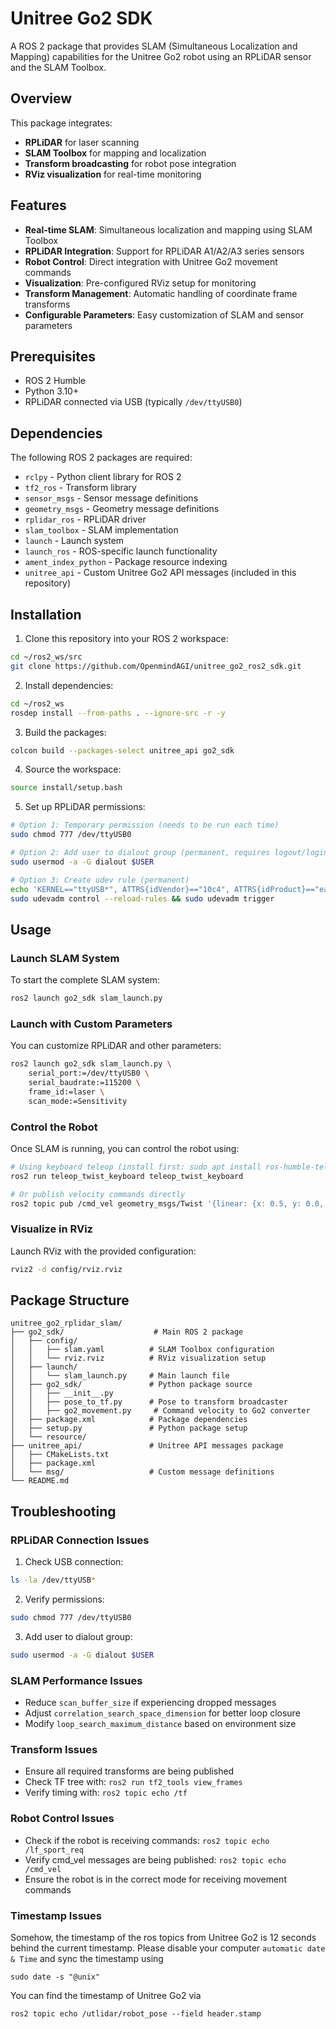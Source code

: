 # Unitree Go2 SDK

A ROS 2 package that provides SLAM (Simultaneous Localization and Mapping) capabilities for the Unitree Go2 robot using an RPLiDAR sensor and the SLAM Toolbox.

## Overview

This package integrates:
- **RPLiDAR** for laser scanning
- **SLAM Toolbox** for mapping and localization
- **Transform broadcasting** for robot pose integration
- **RViz visualization** for real-time monitoring

## Features

- **Real-time SLAM**: Simultaneous localization and mapping using SLAM Toolbox
- **RPLiDAR Integration**: Support for RPLiDAR A1/A2/A3 series sensors
- **Robot Control**: Direct integration with Unitree Go2 movement commands
- **Visualization**: Pre-configured RViz setup for monitoring
- **Transform Management**: Automatic handling of coordinate frame transforms
- **Configurable Parameters**: Easy customization of SLAM and sensor parameters

## Prerequisites

- ROS 2 Humble
- Python 3.10+
- RPLiDAR connected via USB (typically `/dev/ttyUSB0`)

## Dependencies

The following ROS 2 packages are required:
- `rclpy` - Python client library for ROS 2
- `tf2_ros` - Transform library
- `sensor_msgs` - Sensor message definitions
- `geometry_msgs` - Geometry message definitions
- `rplidar_ros` - RPLiDAR driver
- `slam_toolbox` - SLAM implementation
- `launch` - Launch system
- `launch_ros` - ROS-specific launch functionality
- `ament_index_python` - Package resource indexing
- `unitree_api` - Custom Unitree Go2 API messages (included in this repository)

## Installation

1. Clone this repository into your ROS 2 workspace:
```bash
cd ~/ros2_ws/src
git clone https://github.com/OpenmindAGI/unitree_go2_ros2_sdk.git
```

2. Install dependencies:
```bash
cd ~/ros2_ws
rosdep install --from-paths . --ignore-src -r -y
```

3. Build the packages:
```bash
colcon build --packages-select unitree_api go2_sdk
```

4. Source the workspace:
```bash
source install/setup.bash
```

5. Set up RPLiDAR permissions:
```bash
# Option 1: Temporary permission (needs to be run each time)
sudo chmod 777 /dev/ttyUSB0

# Option 2: Add user to dialout group (permanent, requires logout/login)
sudo usermod -a -G dialout $USER

# Option 3: Create udev rule (permanent)
echo 'KERNEL=="ttyUSB*", ATTRS{idVendor}=="10c4", ATTRS{idProduct}=="ea60", GROUP="dialout", MODE="0666"' | sudo tee /etc/udev/rules.d/99-rplidar.rules
sudo udevadm control --reload-rules && sudo udevadm trigger
```

## Usage

### Launch SLAM System

To start the complete SLAM system:

```bash
ros2 launch go2_sdk slam_launch.py
```

### Launch with Custom Parameters

You can customize RPLiDAR and other parameters:

```bash
ros2 launch go2_sdk slam_launch.py \
    serial_port:=/dev/ttyUSB0 \
    serial_baudrate:=115200 \
    frame_id:=laser \
    scan_mode:=Sensitivity
```

### Control the Robot

Once SLAM is running, you can control the robot using:

```bash
# Using keyboard teleop (install first: sudo apt install ros-humble-teleop-twist-keyboard)
ros2 run teleop_twist_keyboard teleop_twist_keyboard

# Or publish velocity commands directly
ros2 topic pub /cmd_vel geometry_msgs/Twist '{linear: {x: 0.5, y: 0.0, z: 0.0}, angular: {x: 0.0, y: 0.0, z: 0.0}}'
```

### Visualize in RViz

Launch RViz with the provided configuration:

```bash
rviz2 -d config/rviz.rviz
```

## Package Structure

```
unitree_go2_rplidar_slam/
├── go2_sdk/                    # Main ROS 2 package
│   ├── config/
│   │   ├── slam.yaml          # SLAM Toolbox configuration
│   │   └── rviz.rviz          # RViz visualization setup
│   ├── launch/
│   │   └── slam_launch.py     # Main launch file
│   ├── go2_sdk/               # Python package source
│   │   ├── __init__.py
│   │   ├── pose_to_tf.py      # Pose to transform broadcaster
│   │   ├── go2_movement.py     # Command velocity to Go2 converter
│   ├── package.xml            # Package dependencies
│   ├── setup.py               # Python package setup
│   └── resource/
├── unitree_api/               # Unitree API messages package
│   ├── CMakeLists.txt
│   ├── package.xml
│   └── msg/                   # Custom message definitions
└── README.md
```

## Troubleshooting

### RPLiDAR Connection Issues

1. Check USB connection:
```bash
ls -la /dev/ttyUSB*
```

2. Verify permissions:
```bash
sudo chmod 777 /dev/ttyUSB0
```

3. Add user to dialout group:
```bash
sudo usermod -a -G dialout $USER
```

### SLAM Performance Issues

- Reduce `scan_buffer_size` if experiencing dropped messages
- Adjust `correlation_search_space_dimension` for better loop closure
- Modify `loop_search_maximum_distance` based on environment size

### Transform Issues

- Ensure all required transforms are being published
- Check TF tree with: `ros2 run tf2_tools view_frames`
- Verify timing with: `ros2 topic echo /tf`

### Robot Control Issues

- Check if the robot is receiving commands: `ros2 topic echo /lf_sport_req`
- Verify cmd_vel messages are being published: `ros2 topic echo /cmd_vel`
- Ensure the robot is in the correct mode for receiving movement commands

### Timestamp Issues

Somehow, the timestamp of the ros topics from Unitree Go2 is 12 seconds behind the current timestamp. Please disable your computer `automatic date & Time` and sync the timestamp using

```
sudo date -s "@unix"
```

You can find the timestamp of Unitree Go2 via

```
ros2 topic echo /utlidar/robot_pose --field header.stamp
```
